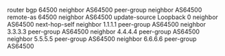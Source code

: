 router bgp 64500
neighbor AS64500 peer-group
neighbor AS64500 remote-as 64500
neighbor AS64500 update-source Loopback 0
neighbor AS64500 next-hop-self
neighbor 1.1.1.1 peer-group AS64500
neighbor 3.3.3.3 peer-group AS64500
neighbor 4.4.4.4 peer-group AS64500
neighbor 5.5.5.5 peer-group AS64500
neighbor 6.6.6.6 peer-group AS64500

